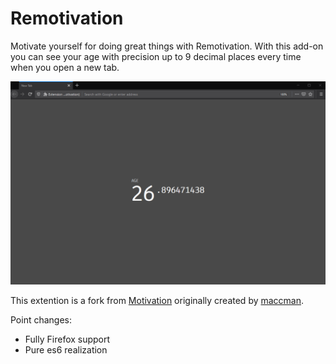 Remotivation
=

Motivate yourself for doing great things with Remotivation. With this add-on you can see your age with precision up to 9 decimal places every time when you open a new tab.

![](screenshot.png)

This extention is a fork from [Motivation](https://github.com/maccman/motivation) originally created by [maccman](https://github.com/maccman).

Point changes:
* Fully Firefox support
* Pure es6 realization